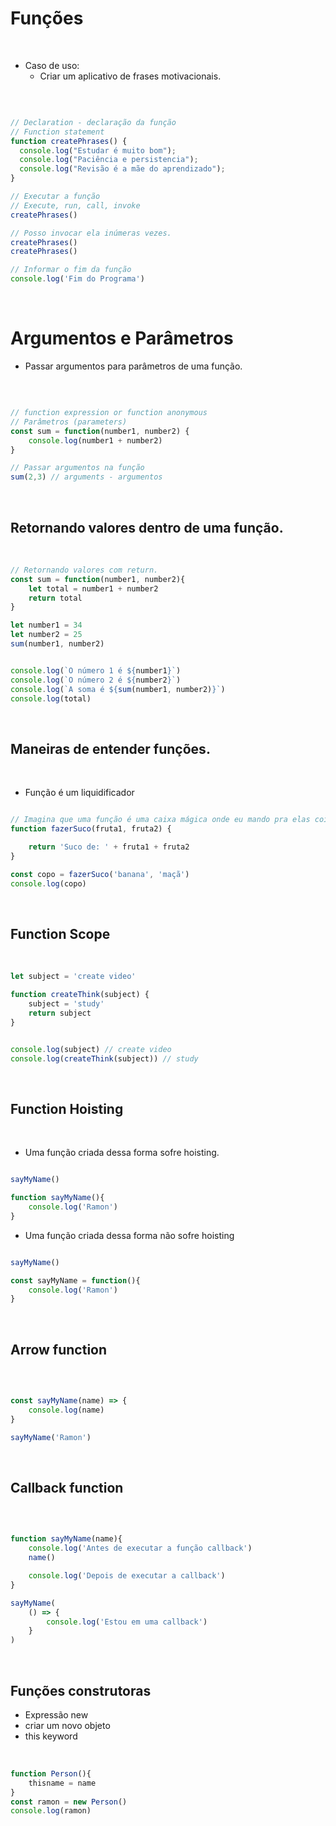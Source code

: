 # Funções

<br>

- Caso de uso:
  - Criar um aplicativo de frases motivacionais.

<br>

```js

// Declaration - declaração da função
// Function statement
function createPhrases() {
  console.log("Estudar é muito bom");
  console.log("Paciência e persistencia");
  console.log("Revisão é a mãe do aprendizado");
}

// Executar a função 
// Execute, run, call, invoke
createPhrases()

// Posso invocar ela inúmeras vezes.
createPhrases()
createPhrases()

// Informar o fim da função
console.log('Fim do Programa')

```


<br>

# Argumentos e Parâmetros
* Passar argumentos para parâmetros de uma função.

<br>

```js

// function expression or function anonymous
// Parâmetros (parameters)
const sum = function(number1, number2) {
    console.log(number1 + number2) 
}

// Passar argumentos na função
sum(2,3) // arguments - argumentos

```
<br>

## Retornando valores dentro de uma função.
<br>

```js
// Retornando valores com return.
const sum = function(number1, number2){
    let total = number1 + number2
    return total
}

let number1 = 34
let number2 = 25
sum(number1, number2)


console.log(`O número 1 é ${number1}`)
console.log(`O número 2 é ${number2}`)
console.log(`A soma é ${sum(number1, number2)}`)
console.log(total)
```

<br>

## Maneiras de entender funções.
<br>


* Função é um liquidificador

```js

// Imagina que uma função é uma caixa mágica onde eu mando pra elas coisas e ela vai me retornar um novo valor.
function fazerSuco(fruta1, fruta2) {

    return 'Suco de: ' + fruta1 + fruta2
}

const copo = fazerSuco('banana', 'maçã')
console.log(copo)

```


<br>

## Function Scope
<br>

```js
let subject = 'create video'

function createThink(subject) {
    subject = 'study'
    return subject
}


console.log(subject) // create video
console.log(createThink(subject)) // study

```


<br>

## Function Hoisting
<br>

* Uma função criada dessa forma sofre hoisting.
```js

sayMyName()

function sayMyName(){
    console.log('Ramon')
}

```
* Uma função criada dessa forma não sofre hoisting
```js

sayMyName()

const sayMyName = function(){
    console.log('Ramon')
}

```

<br>

## Arrow function
<br>

```js

const sayMyName(name) => {
    console.log(name)
}

sayMyName('Ramon')

```

<br>

## Callback function
<br>

```js

function sayMyName(name){
    console.log('Antes de executar a função callback')
    name()

    console.log('Depois de executar a callback')
}

sayMyName(
    () => {
        console.log('Estou em uma callback')
    }
)

```



<br>

## Funções construtoras
* Expressão new
* criar um novo objeto
* this keyword
<br>


```js
function Person(){
    thisname = name
}
const ramon = new Person()
console.log(ramon)
```


